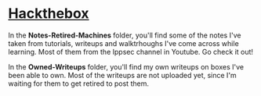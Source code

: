 # [Hackthebox](https://www.hackthebox.eu/)

In the **Notes-Retired-Machines** folder, you'll find some of the notes I've taken from tutorials, writeups and walktrhoughs I've come across while learning. Most of them from the Ippsec channel in Youtube. Go check it out!

In the **Owned-Writeups** folder, you'll find my own writeups on boxes I've been able to own. Most of the writeups are not uploaded yet, since I'm waiting for them to get retired to post them.
